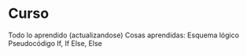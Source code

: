 # Curso
Todo lo aprendido (actualizandose)
Cosas aprendidas:
Esquema lógico
Pseudocódigo
If, If Else, Else
